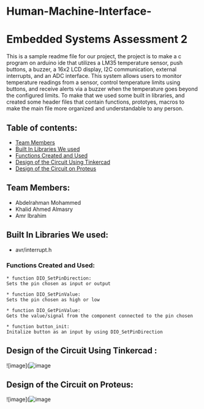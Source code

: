 # Human-Machine-Interface-

# Embedded Systems Assessment 2
This is a sample readme file for our project, the project is to make a c program on arduino ide that utilizes a LM35 temperature sensor, push buttons, a buzzer, a 16x2 LCD display, I2C communication, external interrupts, and an ADC interface. This system allows users to monitor temperature readings from a sensor, control temperature limits using buttons, and receive alerts via a buzzer when the temperature goes beyond the configured limits. To make that we used some built in libraries, and created some header files that contain functions, prototyes, macros to make the main file more organized and understandable to any person.

## Table of contents:
* [Team Members](#team-members)
* [Built In Libraries We used](#built-in-libraries-we-used)
* [Functions Created and Used](#functions-created-and=used)
* [Design of the Circuit Using Tinkercad](#design-of-the-circuit-using-tinkercad)
* [Design of the Circuit on Proteus](#design-of-the-circuit-on-proteus)

## Team Members:
* Abdelrahman Mohammed
* Khalid Ahmed Almasry
* Amr Ibrahim

## Built In Libraries We used:
* avr/interrupt.h

### Functions Created and Used:
```
* function DIO_SetPinDirection:
Sets the pin chosen as input or output

* function DIO_SetPinValue:
Sets the pin chosen as high or low

* function DIO_GetPinValue: 
Gets the value/signal from the component connected to the pin chosen

* function button_init:
Initalize button as an input by using DIO_SetPinDirection

```
## Design of the Circuit Using Tinkercad :
![image](![image](https://github.com/Abdulrahman2200925/Human-Machine-Interface-/assets/114658809/9afc1a76-df8f-43bd-8955-16bc8ecd0755)


## Design of the Circuit on Proteus:
![image](![image](https://github.com/Abdulrahman2200925/Human-Machine-Interface-/assets/114658809/d3e56552-bf91-4d98-8225-b8ca80c74750)
